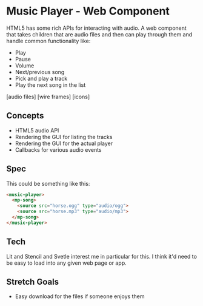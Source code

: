 # Music Player - Web Component

HTML5 has some rich APIs for interacting with audio. A web component that takes children that are audio files and then can play through them and handle common functionality like:
- Play
- Pause
- Volume
- Next/previous song
- Pick and play a track
- Play the next song in the list

[audio files]
[wire frames]
[icons]

## Concepts

- HTML5 audio API
- Rendering the GUI for listing the tracks
- Rendering the GUI for the actual player
- Callbacks for various audio events

## Spec

This could be something like this:

``` html
<music-player>
  <mp-song>
    <source src="horse.ogg" type="audio/ogg">
    <source src="horse.mp3" type="audio/mp3">
  </mp-song>
</music-player>
```

## Tech

Lit and Stencil and Svetle interest me in particular for this. I think it'd need to be easy to load into any given web page or app.

## Stretch Goals

- Easy download for the files if someone enjoys them